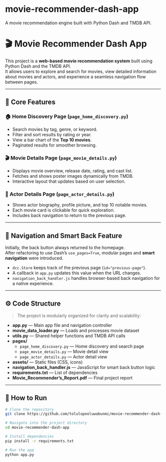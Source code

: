 # movie-recommender-dash-app
A movie recommendation engine built with Python Dash and TMDB API.
# 🎬 Movie Recommender Dash App

This project is a **web-based movie recommendation system** built using Python Dash and the TMDB API.  
It allows users to explore and search for movies, view detailed information about movies and actors, and experience a seamless navigation flow between pages.

---

## 🌟 Core Features

### 🏠 Home Discovery Page (`page_home_discovery.py`)
- Search movies by tag, genre, or keyword.
- Filter and sort results by rating or year.
- View a bar chart of the **Top 10 movies**.
- Paginated results for smoother browsing.

### 🎬 Movie Details Page (`page_movie_details.py`)
- Displays movie overview, release date, rating, and cast list.
- Fetches and shows poster images dynamically from TMDB.
- Interactive layout that updates based on user selection.

### 👤 Actor Details Page (`page_actor_details.py`)
- Shows actor biography, profile picture, and top 10 notable movies.
- Each movie card is clickable for quick exploration.
- Includes back navigation to return to the previous page.

---

## 🧭 Navigation and Smart Back Feature

Initially, the back button always returned to the homepage.  
After refactoring to use Dash’s `use_pages=True`, modular pages and **smart navigation** were introduced.

- `dcc.Store` keeps track of the previous page (`id="previous-page"`).  
- A callback in `app.py` updates this value when the URL changes.  
- `navigation_back_handler.js` handles browser-based back navigation for a native experience.

---

## ⚙️ Code Structure

> The project is modularly organized for clarity and scalability:

- **app.py** — Main app file and navigation controller  
- **movie_data_loader.py** — Loads and processes movie dataset  
- **utils.py** — Shared helper functions and TMDB API calls  
- **pages/**  
  - `page_home_discovery.py` — Home discovery and search page  
  - `page_movie_details.py` — Movie detail view  
  - `page_actor_details.py` — Actor detail view  
- **assets/** — Static files (CSS, icons)  
- **navigation_back_handler.js** — JavaScript for smart back button logic  
- **requirements.txt** — List of dependencies  
- **Movie_Recommender’s_Report.pdf** — Final project report

---

## 🚀 How to Run

```bash
# Clone the repository
git clone https://github.com/tolulopeoluwabunmi/movie-recommender-dash-app.git

# Navigate into the project directory
cd movie-recommender-dash-app

# Install dependencies
pip install -r requirements.txt

# Run the app
python app.py
